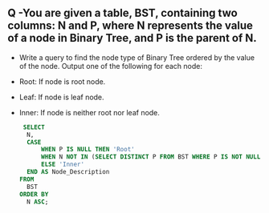 ## Q -You are given a table, BST, containing two columns: N and P, where N represents the value of a node in Binary Tree, and P is the parent of N.

- Write a query to find the node type of Binary Tree ordered by the value of the node. Output one of the following for each node:

- Root: If node is root node.
- Leaf: If node is leaf node.
- Inner: If node is neither root nor leaf node.

  ```sql
   SELECT 
    N,
    CASE
        WHEN P IS NULL THEN 'Root'
        WHEN N NOT IN (SELECT DISTINCT P FROM BST WHERE P IS NOT NULL) THEN 'Leaf'
        ELSE 'Inner'
    END AS Node_Description
  FROM 
    BST
  ORDER BY 
    N ASC;
